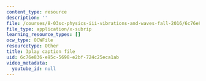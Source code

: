 ```yaml
---
content_type: resource
description: ''
file: /courses/8-03sc-physics-iii-vibrations-and-waves-fall-2016/6c76e836e95c5698e2bf724c25eca1ab_Roj7FVjl-gw.srt
file_type: application/x-subrip
learning_resource_types: []
ocw_type: OCWFile
resourcetype: Other
title: 3play caption file
uid: 6c76e836-e95c-5698-e2bf-724c25eca1ab
video_metadata:
  youtube_id: null
---
```

